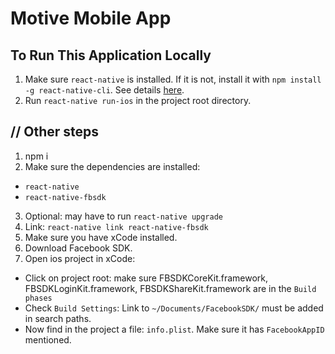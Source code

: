# Motive Mobile App

## To Run This Application Locally

1. Make sure `react-native` is installed. If it is not, install it with `npm install -g react-native-cli`. See details [here](https://facebook.github.io/react-native/docs/getting-started.html).
2. Run `react-native run-ios` in the project root directory.


## // Other steps

1. npm i
2. Make sure the dependencies are installed:
-  `react-native`
-  `react-native-fbsdk`
3. Optional: may have to run `react-native upgrade`
4. Link: `react-native link react-native-fbsdk`
5. Make sure you have xCode installed.
6. Download Facebook SDK.
7. Open ios project in xCode:
- Click on project root: make sure FBSDKCoreKit.framework, FBSDKLoginKit.framework, FBSDKShareKit.framework are in the `Build phases`
- Check `Build Settings`: Link to `~/Documents/FacebookSDK/` must be added in search paths.
- Now find in the project a file: `info.plist`. Make sure it has `FacebookAppID` mentioned.
